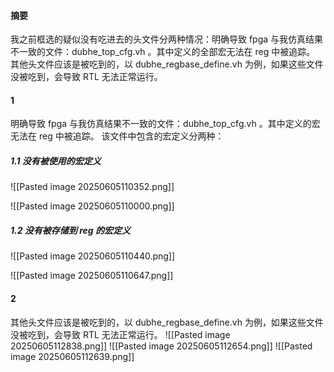 #### 摘要

我之前框选的疑似没有吃进去的头文件分两种情况：明确导致 fpga 与我仿真结果不一致的文件：dubhe_top_cfg.vh 。其中定义的全部宏无法在 reg 中被追踪。
其他头文件应该是被吃到的，以 dubhe_regbase_define.vh 为例，如果这些文件没被吃到，会导致 RTL 无法正常运行。

#### 1

明确导致 fpga 与我仿真结果不一致的文件：dubhe_top_cfg.vh 。其中定义的宏无法在 reg 中被追踪。
该文件中包含的宏定义分两种：

##### 1.1 没有被使用的宏定义

![[Pasted image 20250605110352.png]]

![[Pasted image 20250605110000.png]]

##### 1.2 没有被存储到 reg 的宏定义

![[Pasted image 20250605110440.png]]

![[Pasted image 20250605110647.png]]

#### 2

其他头文件应该是被吃到的，以 dubhe_regbase_define.vh 为例，如果这些文件没被吃到，会导致 RTL 无法正常运行。
![[Pasted image 20250605112838.png]]
![[Pasted image 20250605112654.png]]
![[Pasted image 20250605112639.png]]
